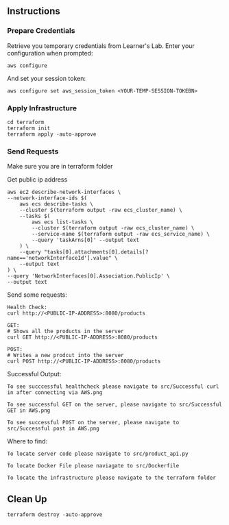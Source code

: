 ## Instructions

### Prepare Credentials

Retrieve you temporary credentials from Learner's Lab.
Enter your configuration when prompted:
```
aws configure
```

And set your session token:
```
aws configure set aws_session_token <YOUR-TEMP-SESSION-TOKEBN>
```

### Apply Infrastructure
```
cd terraform
terraform init
terraform apply -auto-approve
```

### Send Requests
Make sure you are in terraform folder

Get public ip address
```
aws ec2 describe-network-interfaces \
--network-interface-ids $(
    aws ecs describe-tasks \
    --cluster $(terraform output -raw ecs_cluster_name) \
    --tasks $(
        aws ecs list-tasks \
        --cluster $(terraform output -raw ecs_cluster_name) \
        --service-name $(terraform output -raw ecs_service_name) \
        --query 'taskArns[0]' --output text
    ) \
    --query "tasks[0].attachments[0].details[?name=='networkInterfaceId'].value" \
    --output text
) \
--query 'NetworkInterfaces[0].Association.PublicIp' \
--output text
```

Send some requests:
```
Health Check:
curl http://<PUBLIC-IP-ADDRESS>:8080/products

GET:
# Shows all the products in the server
curl GET http://<PUBLIC-IP-ADDRESS>:8080/products

POST:
# Writes a new prodcut into the server
curl POST http://<PUBLIC-IP-ADDRESS>:8080/products
```

Successful Output:
```
To see succcessful healthcheck please navigate to src/Successful curl in after connecting via AWS.png

To see successful GET on the server, please navigate to src/Successful GET in AWS.png

To see successful POST on the server, please navigate to src/Successful post in AWS.png
```

Where to find:
```
To locate server code please navigate to src/product_api.py

To locate Docker File please naviagate to src/Dockerfile

To locate the infrastructure please navigate to the terraform folder
```

## Clean Up
```
terraform destroy -auto-approve
```
